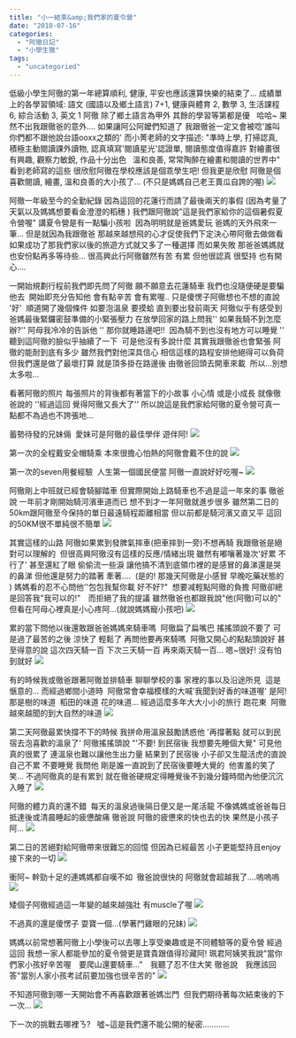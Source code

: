 ```yaml
---
title: "小一結束&amp;我們家的夏令營"
date: "2010-07-16"
categories: 
  - "阿徹日記"
  - "小學生徹"
tags: 
  - "uncategoried"
---
```


低級小學生阿徹的第一年總算順利, 健康, 平安也應該還算快樂的結束了... 成績單上的各學習領域: 語文 (國語以及鄉土語言) 7+1, 健康與體育 2, 數學 3, 生活課程 6, 綜合活動 3, 英文 1 阿徹 除了鄉土語言為甲外 其餘的學習等第都是優   哈哈~ 果然不出我跟徹爸的意外.... 如果讓阿公阿嬤們知道了 我跟徹爸一定又會被唸'誰叫你們都不跟他說台語ooxx之類的' 而小菁老師的文字描述: "準時上學, 打掃認真, 積極主動閱讀課外讀物, 認真填寫'閱讀星光'認證單, 閱讀態度值得嘉許 對繪畫很有興趣, 觀察力敏銳, 作品十分出色   溫和良善, 常常陶醉在繪畫和閱讀的世界中" 看到老師寫的這些 很欣慰阿徹在學校應該是個乖學生吧! 但我更是欣慰 阿徹是個喜歡閱讀, 繪畫, 溫和良善的大小孩了... (不只是媽媽自己老王賣瓜自誇的喔) ![](images/4770018738_4d045d45c9.jpg)

阿徹一年級至今的全勤紀錄 因為這回的花蓮行而請了最後兩天的事假 (因為考量了天氣以及媽媽想要看金澄澄的稻穗 ) 我們跟阿徹說"這是我們家給你的這個暑假夏令營喔" 講夏令營是有一點騙小孩啦  因為明明就是爸媽愛玩 爸媽的天外飛來一筆... 但是就因為我跟徹爸 那越來越想飛的心才促使我們下定決心帶阿徹去做做看 如果成功了那我們家以後的旅遊方式就又多了一種選擇 而如果失敗 那爸爸媽媽就也安份點再多等待些... 很高興此行阿徹雖然有苦 有累 但他很認真 很堅持 也有開心....

一開始規劃行程前我們即先問了阿徹 願不願意去花蓮騎車 我們也沒隨便硬是要騙他去  開始即充分告知他 會有點辛苦 會有累喔.. 只是傻愣子阿徹想也不想的直說 '好'  順道開了幾個條件 如要泡溫泉 要摸蛤 直到要出發前兩天 阿徹似乎有感受到爸媽最後緊鑼密鼓準備的小緊張壓力 在放學回家的路上問我'' 如果我騎不到怎麼辦?'' 阿母我冷冷的告訴他 '' 那你就睡路邊吧!!  因為騎不到也沒有地方可以睡覺 '' 聽到這阿徹的臉似乎抽續了一下  可是他沒有多說什麼 其實我跟徹爸也會緊張 阿徹的能耐到底有多少 雖然我們對他深具信心 相信這樣的路程安排他絕得可以負荷 但我們還是做了最壞打算 就是頂多掛在路邊後 由徹爸回頭去開車來載  所以...別想太多啦...

看著阿徹的照片 每張照片的背後都有著當下的小故事 小心情 或是小成長 就像徹爸說的 ''經過這回 覺得阿徹又長大了'' 所以說這是我們家給阿徹的夏令營可真一點都不為過也不誇張地...

蓄勢待發的兄妹倆  愛妹可是阿徹的最佳學伴 遊伴阿! ![](images/4769402087_a56d0c66d9.jpg)

第一次的全程戴安全帽騎乘 本來很擔心怕熱的阿徹會戴不住的說 ![](images/4769399413_5b92c5c740.jpg)

第一次的seven用餐經驗  人生第一個國民便當 阿徹一直說好好吃喔~ ![](images/4769396307_e15eeea917.jpg)

阿徹剛上中班就已經會騎腳踏車 但實際開始上路騎車也不過是這一年來的事 徹爸說 一年前才剛開始騎河濱車道而已 想不到才一年阿徹就進步很多 雖然第二日的50km跟阿徹至今保持的單日最遠騎程距離相當 但以前都是騎河濱又直又平 這回的50KM很不單純很不簡單 ![](images/4769382527_21363a1c1d.jpg)

其實這樣的山路 阿徹如果累到發脾氣摔車(把車摔到一旁)不想再騎 我跟徹爸是絕對可以理解的  但很高興阿徹沒有這樣的反應/情緒出現 雖然有嘟嚷著幾次'好累 不行了' 甚至還紅了眼 偷偷流一些淚 讓他搞不清到底領巾裡的是感冒的鼻涕還是哭的鼻涕 但他還是努力的踏著 牽著....  (是的! 那幾天阿徹是小感冒 早晚吃藥狀態的  ) 媽媽看的忍不心問他''包包我幫你載 好不好?"  想要减輕點阿徹的負擔 阿徹卻總是回答我"我可以的!"　而拒絕了我的提議 雖然徹爸也都跟我說"他(阿徹)可以的"　但看在阿母心裡真是小心疼阿...(就說媽媽寵小孩吧) ![](images/4769378781_7e70a28977.jpg)

累的當下問他以後還敢跟爸爸媽媽來騎車嗎  阿徹扁了扁嘴巴 搖搖頭說不要了 可是過了最苦的之後 涼快了 輕鬆了 再問他要再來騎嗎  阿徹又開心的點點頭說好 甚至得意的說 這次四天騎一百 下次三天騎一百 再來兩天騎一百... 嗯~很好! 沒有怕到就好 ![](images/4769378463_12eb3933db.jpg)

有的時候我或徹爸跟著阿徹並排騎車 聊聊學校的事 家裡的事以及沿途所見  這是愜意的... 而經過鄉間小道時  阿徹常會幸福模樣的大喊'我聞到好香的味道喔' 是阿! 那是樹的味道  稻田的味道 花的味道... 經過這麼多年大大小小的旅行 跑花東  阿徹越來越聞的到大自然的味道 ![](images/4770012148_a5f742c8f3.jpg)

第二天阿徹最累快撐不下的時候 我拼命用溫泉鼓勵誘惑他 '再撐著點 就可以到民宿去泡喜歡的溫泉了' 阿徹搖搖頭說 "'不要! 到民宿後 我想要先睡個大覺" 可見他真的很累了 連溫泉也難以讓他生出力量 結果到了民宿後 小子卻又生龍活虎的直說自己不累 不要睡覺 我問他 剛是誰一直說到了民宿後要睡大覺的  他害羞的笑了笑... 不過阿徹真的是有累到 就在徹爸硬規定得睡覺後不到幾分鐘時間內他便沉沉入睡了 ![](images/4770010642_9dd4752062.jpg)

阿徹的體力真的還不錯  每天的溫泉過後隔日便又是一尾活龍 不像媽媽或爸爸每日抵達後或清晨睡起的疲憊酸痛 徹爸說 阿徹的疲憊來的快也去的快 果然是小孩子阿... ![](images/4769367761_806bf53fba.jpg)

第二日的苦絕對給阿徹帶來很難忘的回憶 但因為已經最苦 小子更能堅持且enjoy接下來的一切 ![](images/4769998460_47e4cabb01.jpg)

衝阿~ 幹勁十足的連媽媽都自嘆不如  徹爸說很快的 阿徹就會超越我了....嗚嗚嗚 ![](images/4769357503_7eebf2fcb4.jpg)

矮個子阿徹經過這一年變的越來越強壯 有muscle了喔 ![](images/4769343547_fd38979079.jpg)

不過真的還是傻愣子 耍寶一個...(學著鬥雞眼的兄妹) ![](images/4769981378_aa27549b23.jpg)

媽媽以前常想著阿徹上小學後可以去哪上享受樂趣或是不同體驗等的夏令營 經過這回 我想一家人都能參加的夏令營更是寶貴跟值得珍藏阿! 珮君阿姨笑我說"當你們家小孩好辛苦喔　要爬山還要騎車..."　我聽了忍不住大笑 徹爸說　我應該回答"當別人家小孩考試前要加強也很辛苦的" ![](images/4769980600_98025aa8d7.jpg)

不知道阿徹到哪一天開始會不再喜歡跟著爸媽岀門  但我們期待著每次結束後的下一次... ![](images/4769979142_a08b10ec99.jpg)

下一次的挑戰去哪裡ㄋ?   噓~這是我們還不能公開的秘密............
